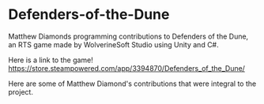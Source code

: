 # Defenders-of-the-Dune
Matthew Diamonds programming contributions to Defenders of the Dune, an RTS game made by WolverineSoft Studio using Unity and C#. 

Here is a link to the game! https://store.steampowered.com/app/3394870/Defenders_of_the_Dune/

Here are some of Matthew Diamond's contributions that were integral to the project. 
